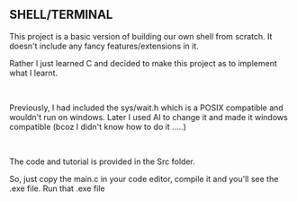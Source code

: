 <h2>SHELL/TERMINAL</h2>

<p>This project is a basic version of building our own shell from scratch. It doesn't include any fancy features/extensions in it.</p>
<p>Rather I just learned C and decided to make this project as to implement what I learnt.</p>
<br>
<p>Previously, I had included the sys/wait.h which is a POSIX compatible and wouldn't run on windows. Later I used AI to change it
and made it windows compatible (bcoz I didn't know how to do it .....)</p>
<br>
<p>The code and tutorial is provided in the Src folder.</p>
<p>So, just copy the main.c in your code editor, compile it and you'll see the .exe file. Run that .exe file</p>
